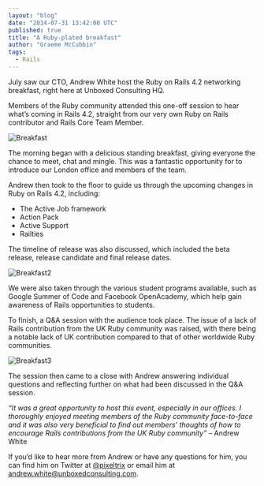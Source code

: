 ```yaml
---
layout: "blog"
date: "2014-07-31 13:42:00 UTC"
published: true
title: "A Ruby-plated breakfast"
author: "Graeme McCubbin"
tags:
  - Rails
---
```


July saw our CTO, Andrew White host the Ruby on Rails 4.2 networking breakfast, right here at Unboxed Consulting HQ.

Members of the Ruby community attended this one-off session to hear what’s coming in Rails 4.2, straight from our very own Ruby on Rails contributor and Rails Core Team Member.

![Breakfast](http://i62.tinypic.com/2057dcx.png)

The morning began with a delicious standing breakfast, giving everyone the chance to meet, chat and mingle. This was a fantastic opportunity for to introduce our London office and members of the team.

Andrew then took to the floor to guide us through the upcoming changes in Ruby on Rails 4.2, including:

<ul>
<li>The Active Job framework
<li>Action Pack
<li>Active Support
<li>Railties<p>
</ul>

The timeline of release was also discussed, which included the beta release, release candidate and final release dates.

![Breakfast2](http://i59.tinypic.com/25pkfon.png)

We were also taken through the various student programs available, such as Google Summer of Code and Facebook OpenAcademy, which help gain awareness of Rails opportunities to students.

To finish, a Q&A session with the audience took place. The issue of a lack of Rails contribution from the UK Ruby community was raised, with there being a notable lack of UK contribution compared to that of other worldwide Ruby communities.

![Breakfast3](http://i57.tinypic.com/303fzuh.png)

The session then came to a close with Andrew answering individual questions and reflecting further on what had been discussed in the Q&A session.

<i>“It was a great opportunity to host this event, especially in our offices. I thoroughly enjoyed meeting members of the Ruby community face-to-face and it was also very beneficial to find out members’ thoughts of how to encourage Rails contributions from the UK Ruby community”</i> – Andrew White

If you’d like to hear more from Andrew or have any questions for him, you can find him on Twitter at [@pixeltrix](https://twitter.com/pixeltrix) or email him at andrew.white@unboxedconsulting.com.
